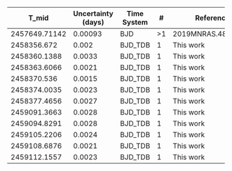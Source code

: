|T_mid|Uncertainty (days)           |Time System|#                                            |Reference                           |
|-----|-----------------------------|-----------|---------------------------------------------|------------------------------------|
|2457649.71142|0.00093                      |BJD        |>1                                           |2019MNRAS.482..301L                 |
|2458356.672|0.002                        |BJD_TDB    |1                                            |This work                           |
|2458360.1388|0.0033                       |BJD_TDB    |1                                            |This work                           |
|2458363.6066|0.0021                       |BJD_TDB    |1                                            |This work                           |
|2458370.536|0.0015                       |BJD_TDB    |1                                            |This work                           |
|2458374.0035|0.0023                       |BJD_TDB    |1                                            |This work                           |
|2458377.4656|0.0027                       |BJD_TDB    |1                                            |This work                           |
|2459091.3663|0.0028                       |BJD_TDB    |1                                            |This work                           |
|2459094.8291|0.0028                       |BJD_TDB    |1                                            |This work                           |
|2459105.2206|0.0024                       |BJD_TDB    |1                                            |This work                           |
|2459108.6876|0.0021                       |BJD_TDB    |1                                            |This work                           |
|2459112.1557|0.0023                       |BJD_TDB    |1                                            |This work                           |
